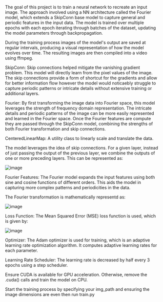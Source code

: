 
The goal of this project is to train a neural network to recreate an input image. The approach involved using a NN architecture called the Fourier model, which extends a SkipConn base model to capture general and periodic features in the input data. The model is trained over multiple epochs with each epoch iterating through batches of the dataset, updating the model parameters through backpropagation.

During the training process images of the model's output are saved at regular intervals, producing a visual representation of how the model evolves over time. The resulting images are then compiled into a video using ffmpeg.

SkipConn: Skip connections helped mitigate the vanishing gradient problem. This model will directly learn from the pixel values of the image. The skip connections provide a form of shortcut for the gradients and allow for better information flow however the model would noticaebly struggle to capture periodic patterns or intricate details without extensive training or additional layers.

Fourier: By first transforming the image data into Fourier space, this model leverages the strength of frequency domain representation. The intricate details and periodic patterns of the image can be more easily represented and learned in the Fourier space. Once the Fourier features are compute they are passed through the SkipConn model, combining the strengths of both Fourier transformation and skip connections.

CenteredLinearMap: A utility class to linearly scale and translate the data.

The model leverages the idea of skip connections. For a given layer, instead of just passing the output of the previous layer, we combine the outputs of one or more preceding layers. 
This can be represented as:

![image](https://github.com/samjsnn/Image-Training-Neural-Network/assets/106383967/fc7a2ecd-e0a8-4e4d-ba8a-b067d48d74f9)

Fourier Features: The Fourier model expands the input features using both sine and cosine functions of different orders. This aids the model in capturing more complex patterns and periodicities in the data. 

The Fourier transformation is mathematically representd as:

![image](https://github.com/samjsnn/Image-Training-Neural-Network/assets/106383967/ce4ca45a-8ca0-47d7-ad60-8e49a67b402c)


Loss Function: The Mean Squared Error (MSE) loss function is used, which is given by:

![image](https://github.com/samjsnn/Image-Training-Neural-Network/assets/106383967/533e2777-164e-4a3b-a236-7f8a80caed48)


Optimizer: The Adam optimizer is used for training, which is an adaptive learning rate optimization algorithm. It computes adaptive learning rates for each parameter.

Learning Rate Scheduler: The learning rate is decreased by half every 3 epochs using a step scheduler.


Ensure CUDA is available for GPU acceleration. Otherwise, remove the .cuda() calls and train the model on CPU.

Start the training process by specifying your img_path and ensuring the image dimensions are even then run train.py
